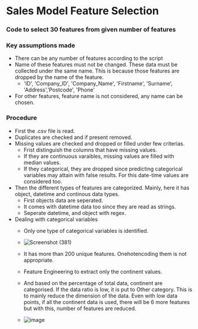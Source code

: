 # Sales Model Feature Selection
### Code to select 30 features from given number of features

### Key assumptions made
  - There can be any number of features according to the script
  - Name of these features must not be changed. These data must be collected under the same name. This is because those features are dropped by the name of the feature.
      - 'ID', 'Company_ID', 'Company_Name', 'Firstname', 'Surname', 'Address','Postcode', 'Phone'
  - For other features, feature name is not considered, any name can be chosen.

### Procedure
  - First the .csv file is read.
  - Duplicates are checked and if present removed.
  - Missing values are checked and dropped or filled under few criterias.
      - Frist distinguish the columns that have missing values.
      - If they are continuous varaibles, missing values are filled with median values.
      - If they categorical, they are dropped since predicting categorical variables may attain with false results. For this date-time values are considered too.
  - Then the different types of features are categorized. Mainly, here it has object, datetime and continous data types.
      - First objects data are seperated.
      - It comes with datetime data too since they are read as strings.
      - Seperate datetime, and object with regex.
  - Dealing with categorical variables
      - Only one type of categorical variables is identified.

      - ![Screenshot (381)](https://user-images.githubusercontent.com/77132441/204116512-2c9afe45-85ab-4354-b797-2245bbb1d918.png)

      - It has more than 200 unique features. Onehotencoding them is not appropriate.
      - Feature Engineering to extract only the continent values.
      - And based on the percentage of total data, continent are categorised. If the data ratio is low, it is put to Other category. This is to mainly reduce the dimension of the data. Even with low data points, if all the continent data is used, there will be 6 more features but with this, number of features are reduced.
      - ![image](https://user-images.githubusercontent.com/77132441/204116738-d8144024-7ac6-462c-a6f1-f46f847d1e21.png)




